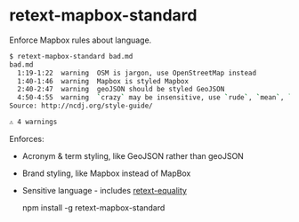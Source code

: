 # retext-mapbox-standard

Enforce Mapbox rules about language.

```sh
$ retext-mapbox-standard bad.md
bad.md
  1:19-1:22  warning  OSM is jargon, use OpenStreetMap instead
  1:40-1:46  warning  Mapbox is styled Mapbox
  2:40-2:47  warning  geoJSON should be styled GeoJSON
  4:50-4:55  warning  `crazy` may be insensitive, use `rude`, `mean`, `disgusting`, `vile`, `person with symptoms of mental illness`, `person with mental illness`, `person with symptoms of a mental disorder`, `person with a mental disorder` instead
Source: http://ncdj.org/style-guide/

⚠ 4 warnings
```

Enforces:

* Acronym & term styling, like GeoJSON rather than geoJSON
* Brand styling, like Mapbox instead of MapBox
* Sensitive language - includes [retext-equality](https://github.com/wooorm/retext-equality)

    npm install -g retext-mapbox-standard
